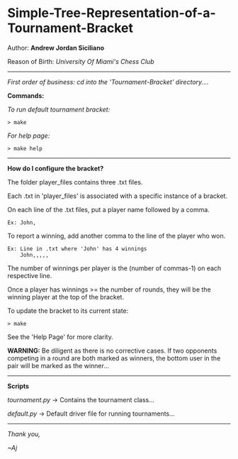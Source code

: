 # Simple-Tree-Representation-of-a-Tournament-Bracket

Author: **Andrew Jordan Siciliano**

Reason of Birth: *University Of Miami's Chess Club*

_____________________________________________

*First order of business: cd into the 'Tournament-Bracket' directory....*

**Commands:**

*To run default tournament bracket:*
	
	> make

*For help page:*
	
	> make help

_____________________________________________

**How do I configure the bracket?**

The folder player_files contains three .txt files. 

Each .txt in 'player_files' is associated with a specific instance of a bracket.

On each line of the .txt files, put a player name followed by a comma.
	
	Ex: John,

To report a winning, add another comma to the line of the player who won.
	
	Ex: Line in .txt where 'John' has 4 winnings
		John,,,,,

The number of winnings per player is the (number of commas-1) on each respective line.

Once a player has winnings >= the number of rounds,
they will be the winning player at the top of the bracket.

To update the bracket to its current state:
	
	> make

See the 'Help Page' for more clarity.

**WARNING:**
Be diligent as there is no corrective cases. 
If two opponents competing in a round are both marked as winners, 
the bottom user in the pair will be marked as the winner...

_____________________________________________

**Scripts**

*tournament.py* -> Contains the tournament class...

*default.py* -> Default driver file for running tournaments...

_____________________________________________

*Thank you,*

*~Aj*


